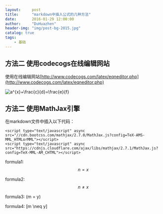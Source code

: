 ```yaml
---
layout:     post
title:      "markdown中插入公式的几种方法"
date:       2016-01-29 12:00:00
author:     "DuHuazhen"
header-img: "img/post-bg-2015.jpg"
catalog: true
tags:
    - 基础
---
```

## 方法二 使用codecogs在线编辑网站
使用在线编辑网站[http://www.codecogs.com/latex/eqneditor.php](http://www.codecogs.com/latex/eqneditor.php)

<img src="http://latex.codecogs.com/gif.latex?a^{x}&plus;\frac{c}{d}=\frac{e}{f}" title="a^{x}+\frac{c}{d}=\frac{e}{f}" />

## 方法二 使用MathJax引擎

<script type="text/javascript" async src="//cdn.bootcss.com/mathjax/2.7.0/MathJax.js?config=TeX-AMS-MML_HTMLorMML"></script>
<script type="text/javascript" async src="https://cdnjs.cloudflare.com/ajax/libs/mathjax/2.7.1/MathJax.js?config=TeX-MML-AM_CHTML"></script>

在markdown文件中插入以下代码：
 ``` 
<script type="text/javascript" async src="//cdn.bootcss.com/mathjax/2.7.0/MathJax.js?config=TeX-AMS-MML_HTMLorMML"></script>
<script type="text/javascript" async src="https://cdnjs.cloudflare.com/ajax/libs/mathjax/2.7.1/MathJax.js?config=TeX-MML-AM_CHTML"></script>
 ``` 
 
formula1:
$$n = x$$

formula2: $$n \neq x$$

formula3:
\(m = y\)

formula4: \[m \neq y\]



